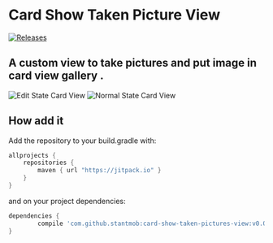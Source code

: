 

# Card Show Taken Picture View

[![Releases](https://jitpack.io/v/stantmob/card-show-taken-pictures-view.svg)](https://jitpack.io/#stantmob/card-show-taken-pictures-view)

## A custom view to take pictures and put image in card view gallery .

![Edit State Card View](https://github.com/stantmob/card-show-taken-pictures-view/tree/master/sample/demo-images/sample-edit-state.jpg)
![Normal State Card View](https://github.com/stantmob/card-show-taken-pictures-view/tree/master/sample/demo-images/sample-normal-state.jpg)

## How add it
Add the repository to your build.gradle with:
```gradle
allprojects {
    repositories {
        maven { url "https://jitpack.io" }
    }
}
```
and on your project dependencies:

```gradle
dependencies {
        compile 'com.github.stantmob:card-show-taken-pictures-view:v0.0.8'
}
```